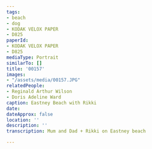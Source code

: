 ```yaml
---
tags:
- beach
- dog
- KODAK VELOX PAPER
- D825
paperId:
- KODAK VELOX PAPER
- D825
mediaType: Portrait
similarTo: []
title: '00157'
images:
- "/assets/media/00157.JPG"
relatedPeople:
- Reginald Arthur Wilson
- Doris Adeline Ward
caption: Eastney Beach with Rikki
date: 
dateApprox: false
location: ''
description: ''
transcription: Mum and Dad + Rikki on Eastney beach

---
```

